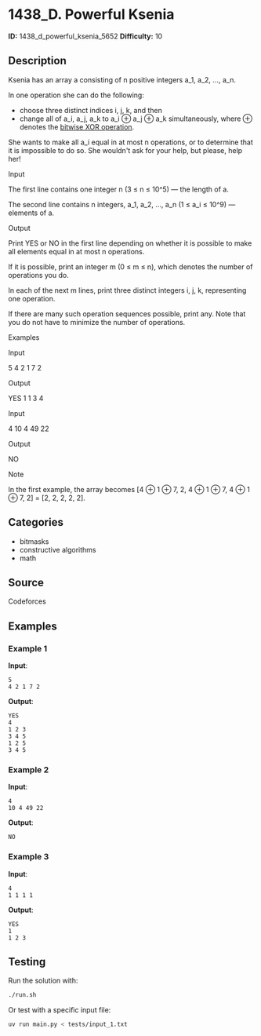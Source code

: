 # 1438_D. Powerful Ksenia

**ID:** 1438_d_powerful_ksenia_5652
**Difficulty:** 10

## Description

Ksenia has an array a consisting of n positive integers a_1, a_2, …, a_n.

In one operation she can do the following:

  * choose three distinct indices i, j, k, and then
  * change all of a_i, a_j, a_k to a_i ⊕ a_j ⊕ a_k simultaneously, where ⊕ denotes the [bitwise XOR operation](https://en.wikipedia.org/wiki/Bitwise_operation#XOR).



She wants to make all a_i equal in at most n operations, or to determine that it is impossible to do so. She wouldn't ask for your help, but please, help her!

Input

The first line contains one integer n (3 ≤ n ≤ 10^5) — the length of a.

The second line contains n integers, a_1, a_2, …, a_n (1 ≤ a_i ≤ 10^9) — elements of a.

Output

Print YES or NO in the first line depending on whether it is possible to make all elements equal in at most n operations.

If it is possible, print an integer m (0 ≤ m ≤ n), which denotes the number of operations you do.

In each of the next m lines, print three distinct integers i, j, k, representing one operation.

If there are many such operation sequences possible, print any. Note that you do not have to minimize the number of operations.

Examples

Input


5
4 2 1 7 2


Output


YES
1
1 3 4

Input


4
10 4 49 22


Output


NO

Note

In the first example, the array becomes [4 ⊕ 1 ⊕ 7, 2, 4 ⊕ 1 ⊕ 7, 4 ⊕ 1 ⊕ 7, 2] = [2, 2, 2, 2, 2].

## Categories

- bitmasks
- constructive algorithms
- math

## Source

Codeforces

## Examples

### Example 1

**Input**:
```
5
4 2 1 7 2
```

**Output**:
```
YES
4
1 2 3
3 4 5
1 2 5
3 4 5
```

### Example 2

**Input**:
```
4
10 4 49 22
```

**Output**:
```
NO
```

### Example 3

**Input**:
```
4
1 1 1 1
```

**Output**:
```
YES
1
1 2 3
```


## Testing

Run the solution with:

```bash
./run.sh
```

Or test with a specific input file:

```bash
uv run main.py < tests/input_1.txt
```
